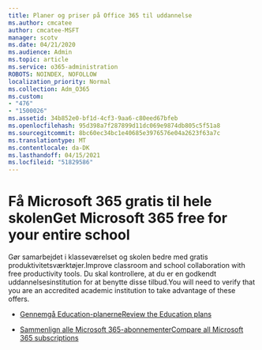 ```yaml
---
title: Planer og priser på Office 365 til uddannelse
ms.author: cmcatee
author: cmcatee-MSFT
manager: scotv
ms.date: 04/21/2020
ms.audience: Admin
ms.topic: article
ms.service: o365-administration
ROBOTS: NOINDEX, NOFOLLOW
localization_priority: Normal
ms.collection: Adm_O365
ms.custom:
- "476"
- "1500026"
ms.assetid: 34b852e0-bf1d-4cf3-9aa6-c80eed67bfeb
ms.openlocfilehash: 95d398a7f287899d11dc069e9874db805c5f51a8
ms.sourcegitcommit: 8bc60ec34bc1e40685e3976576e04a2623f63a7c
ms.translationtype: MT
ms.contentlocale: da-DK
ms.lasthandoff: 04/15/2021
ms.locfileid: "51829586"
---
```

# <a name="get-microsoft-365-free-for-your-entire-school"></a><span data-ttu-id="404e3-102">Få Microsoft 365 gratis til hele skolen</span><span class="sxs-lookup"><span data-stu-id="404e3-102">Get Microsoft 365 free for your entire school</span></span>

<span data-ttu-id="404e3-103">Gør samarbejdet i klasseværelset og skolen bedre med gratis produktivitetsværktøjer.</span><span class="sxs-lookup"><span data-stu-id="404e3-103">Improve classroom and school collaboration with free productivity tools.</span></span> <span data-ttu-id="404e3-104">Du skal kontrollere, at du er en godkendt uddannelsesinstitution for at benytte disse tilbud.</span><span class="sxs-lookup"><span data-stu-id="404e3-104">You will need to verify that you are an accredited academic institution to take advantage of these offers.</span></span>
  
- [<span data-ttu-id="404e3-105">Gennemgå Education-planerne</span><span class="sxs-lookup"><span data-stu-id="404e3-105">Review the Education plans</span></span>](https://products.office.com/academic/compare-office-365-education-plans)

- [<span data-ttu-id="404e3-106">Sammenlign alle Microsoft 365-abonnementer</span><span class="sxs-lookup"><span data-stu-id="404e3-106">Compare all Microsoft 365 subscriptions</span></span>](https://products.office.com/business/compare-more-office-365-for-business-plans)